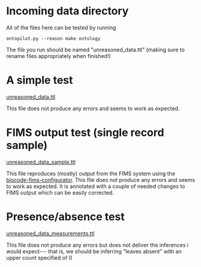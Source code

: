 # Incoming data directory

All of the files here can be tested by running
```
ontopilot.py --reason make ontology
```

The file you run should be named "unreasoned_data.ttl" (making sure to rename files appropriately when finished!)

# A simple test
[unreasoned_data.ttl](unreasoned_data.ttl)

This file does not produce any errors and seems to work as expected.

# FIMS output test (single record sample)
[unreasoned_data_sample.ttl](unreasoned_data_sample.ttl)

This file reproduces (mostly) output from the FIMS system using the [biocode-fims-configurator](https://github.com/biocodellc/biocode-fims-configurator).  This file does not produce any errors and seems to work as expected.  It is annotated with a couple of needed changes to FIMS output which can be easily corrected. 

# Presence/absence test
[unreasoned_data_measurements.ttl](unreasoned_data_measurements.ttl)

This file does not produce any errors but does not deliver the inferences i would expect--- that is,  we should be inferring "leaves absent" with an upper count specified of 0
